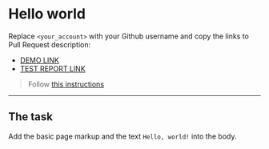 # Hello world
Replace `<your_account>` with your Github username and copy the links to Pull Request description:
- [DEMO LINK](https://kostasburnazaki.github.io/layout_hello-world/)
- [TEST REPORT LINK](https://kostasburnazaki.github.io/layout_hello-world/report/html_report/)

> Follow [this instructions](https://mate-academy.github.io/layout_task-guideline/#how-to-solve-the-layout-tasks-on-github)
___

## The task 
Add the basic page markup and the text `Hello, world!` into the body.
